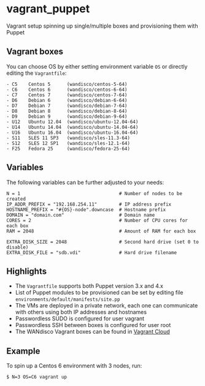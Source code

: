 # vagrant_puppet
Vagrant setup spinning up single/multiple boxes and provisioning them with Puppet

## Vagrant boxes
You can choose OS by either setting environment variable `OS` or directly editing the `Vagrantfile`:
```
- C5    Centos 5      (wandisco/centos-5-64)
- C6    Centos 6      (wandisco/centos-6-64)
- C7    Centos 7      (wandisco/centos-7-64)
- D6    Debian 6      (wandisco/debian-6-64)
- D7    Debian 7      (wandisco/debian-7-64)
- D8    Debian 8      (wandisco/debian-8-64)
- D9    Debian 9      (wandisco/debian-9-64)
- U12   Ubuntu 12.04  (wandisco/ubuntu-12.04-64)
- U14   Ubuntu 14.04  (wandisco/ubuntu-14.04-64)
- U16   Ubuntu 16.04  (wandisco/ubuntu-16.04-64)
- S11   SLES 11 SP3   (wandisco/sles-11.3-64)
- S12   SLES 12 SP1   (wandisco/sles-12.1-64)
- F25   Fedora 25     (wandisco/fedora-25-64)
```

## Variables
The following variables can be further adjusted to your needs:
```
N = 1                                    # Number of nodes to be created
IP_ADDR_PREFIX = "192.168.254.11"        # IP address prefix
HOSTNAME_PREFIX = "#{OS}-node".downcase  # Hostname prefix
DOMAIN = "domain.com"                    # Domain name
CORES = 2                                # Number of CPU cores for each box
RAM = 2048                               # Amount of RAM for each box

EXTRA_DISK_SIZE = 2048                   # Second hard drive (set 0 to disable)
EXTRA_DISK_FILE = "sdb.vdi"              # Hard drive filename
```

## Highlights
- The `Vagrantfile` supports both Puppet version 3.x and 4.x
- List of Puppet modules to be provisioned can be set by editing file `environments/default/manifests/site.pp`
- The VMs are deployed in a private network, each one can communicate with others using both IP addresses and hostnames
- Passwordless SUDO is configured for user vagrant
- Passwordless SSH between boxes is configured for user root
- The WANdisco Vagrant boxes can be found in [Vagrant Cloud](https://app.vagrantup.com/boxes/search?utf8=%E2%9C%93&sort=downloads&provider=&q=wandisco)

## Example
To spin up a Centos 6 environment with 3 nodes, run:

```
$ N=3 OS=C6 vagrant up
```
